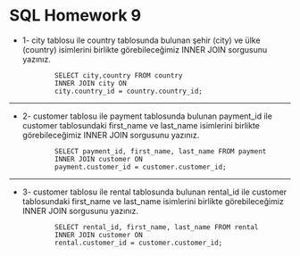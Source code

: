 # SQL Homework 9

- 1- city tablosu ile country tablosunda bulunan şehir (city) ve ülke (country) isimlerini birlikte görebileceğimiz INNER JOIN sorgusunu yazınız.

              SELECT city,country FROM country
              INNER JOIN city ON 
              city.country_id = country.country_id;

---------------------------------------------
- 2- customer tablosu ile payment tablosunda bulunan payment_id ile customer tablosundaki first_name ve last_name isimlerini birlikte görebileceğimiz INNER JOIN sorgusunu yazınız.

              SELECT payment_id, first_name, last_name FROM payment
              INNER JOIN customer ON
              payment.customer_id = customer.customer_id;

---------------------------------------------
- 3- customer tablosu ile rental tablosunda bulunan rental_id ile customer tablosundaki first_name ve last_name isimlerini birlikte görebileceğimiz INNER JOIN sorgusunu yazınız.

              SELECT rental_id, first_name, last_name FROM rental
              INNER JOIN customer ON
              rental.customer_id = customer.customer_id;             



